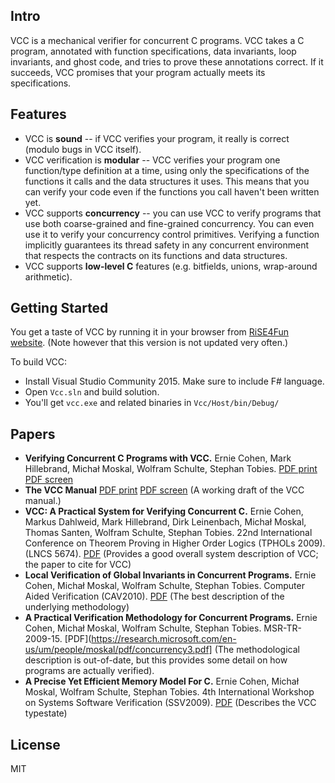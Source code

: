 ## Intro

VCC is a mechanical verifier for concurrent C programs. VCC takes a C program,
annotated with function specifications, data invariants, loop invariants, and
ghost code, and tries to prove these annotations correct. If it succeeds, VCC
promises that your program actually meets its specifications.

## Features

* VCC is **sound** -- if VCC verifies your program, it really is correct (modulo bugs in VCC itself).
* VCC verification is **modular** -- VCC verifies your program one function/type definition at a time, using only the specifications of the functions it calls and the data structures it uses. This means that you can verify your code even if the functions you call haven't been written yet.
* VCC supports **concurrency** -- you can use VCC to verify programs that use both coarse-grained and fine-grained concurrency. You can even use it to verify your concurrency control primitives. Verifying a function implicitly guarantees its thread safety in any concurrent environment that respects the contracts on its functions and data structures.
* VCC supports **low-level C** features (e.g. bitfields, unions, wrap-around arithmetic). 

## Getting Started

You get a taste of VCC by running it in your browser from 
[RiSE4Fun website](http://rise4fun.com/vcc). (Note however that this version is not
updated very often.)

To build VCC:
* Install Visual Studio Community 2015. Make sure to include F# language.
* Open `Vcc.sln` and build solution.
* You'll get `vcc.exe` and related binaries in `Vcc/Host/bin/Debug/`


## Papers

* **Verifying Concurrent C Programs with VCC.** Ernie Cohen, Mark Hillebrand, Michał Moskal, Wolfram Schulte, Stephan Tobies. 
  [PDF print](https://research.microsoft.com/en-us/um/people/moskal/pdf/vcc-tutorial-col2.pdf)
  [PDF screen](https://research.microsoft.com/en-us/um/people/moskal/pdf/vcc-tutorial-col1w.pdf)
* **The VCC Manual**
  [PDF print](https://research.microsoft.com/en-us/um/people/moskal/pdf/vcc-manual-col2.pdf)
  [PDF screen](https://research.microsoft.com/en-us/um/people/moskal/pdf/vcc-manual-col1w.pdf)
  (A working draft of the VCC manual.)
* **VCC: A Practical System for Verifying Concurrent C.** Ernie Cohen, Markus Dahlweid, Mark Hillebrand, Dirk Leinenbach, Michał Moskal, Thomas Santen, Wolfram Schulte, Stephan Tobies. 
  22nd International Conference on Theorem Proving in Higher Order Logics (TPHOLs 2009). (LNCS 5674). 
  [PDF](https://research.microsoft.com/en-us/um/people/moskal/pdf/tphol2009.pdf)
  (Provides a good overall system description of VCC; the paper to cite for VCC)
* **Local Verification of Global Invariants in Concurrent Programs.**
  Ernie Cohen, Michał Moskal, Wolfram Schulte, Stephan Tobies. Computer Aided Verification (CAV2010). 
  [PDF](https://research.microsoft.com/en-us/um/people/moskal/pdf/local.pdf) 
  (The best description of the underlying methodology)
* **A Practical Verification Methodology for Concurrent Programs.** Ernie Cohen, Michał Moskal, Wolfram Schulte, Stephan Tobies. MSR-TR-2009-15. 
  [PDF](https://research.microsoft.com/en-us/um/people/moskal/pdf/concurrency3.pdf]
  (The methodological description is out-of-date, but this provides some detail on how programs are actually verified).
* **A Precise Yet Efficient Memory Model For C.** Ernie Cohen, Michał Moskal, Wolfram Schulte, Stephan Tobies. 
  4th International Workshop on Systems Software Verification (SSV2009). 
  [PDF](https://research.microsoft.com/en-us/um/people/moskal/pdf/ssv2009.pdf)
  (Describes the VCC typestate)


## License

MIT
